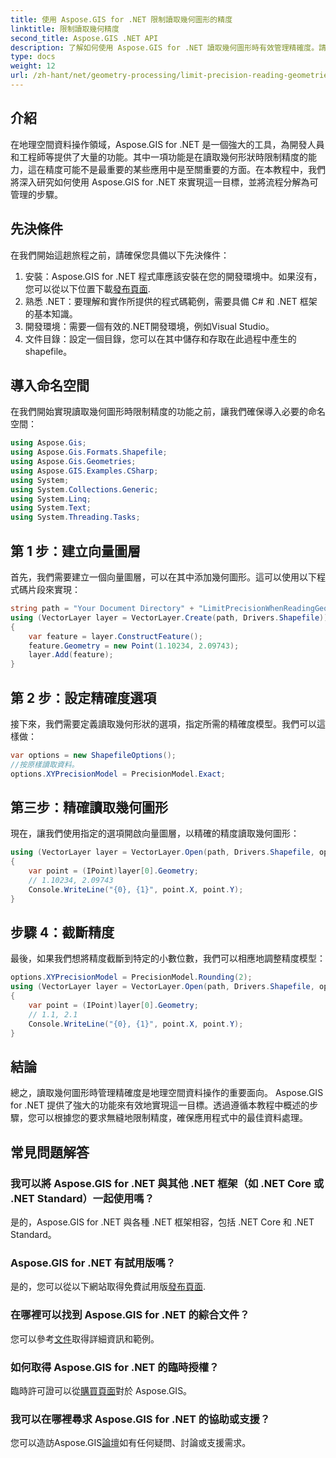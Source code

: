 ```yaml
---
title: 使用 Aspose.GIS for .NET 限制讀取幾何圖形的精度
linktitle: 限制讀取幾何精度
second_title: Aspose.GIS .NET API
description: 了解如何使用 Aspose.GIS for .NET 讀取幾何圖形時有效管理精確度。請遵循我們的逐步指南以實現最佳數據處理。
type: docs
weight: 12
url: /zh-hant/net/geometry-processing/limit-precision-reading-geometries/
---
```

## 介紹
在地理空間資料操作領域，Aspose.GIS for .NET 是一個強大的工具，為開發人員和工程師等提供了大量的功能。其中一項功能是在讀取幾何形狀時限制精度的能力，這在精度可能不是最重要的某些應用中是至關重要的方面。在本教程中，我們將深入研究如何使用 Aspose.GIS for .NET 來實現這一目標，並將流程分解為可管理的步驟。
## 先決條件
在我們開始這趟旅程之前，請確保您具備以下先決條件：
1. 安裝：Aspose.GIS for .NET 程式庫應該安裝在您的開發環境中。如果沒有，您可以從以下位置下載[發布頁面](https://releases.aspose.com/gis/net/).
2. 熟悉 .NET：要理解和實作所提供的程式碼範例，需要具備 C# 和 .NET 框架的基本知識。
3. 開發環境：需要一個有效的.NET開發環境，例如Visual Studio。
4. 文件目錄：設定一個目錄，您可以在其中儲存和存取在此過程中產生的 shapefile。

## 導入命名空間
在我們開始實現讀取幾何圖形時限制精度的功能之前，讓我們確保導入必要的命名空間：
```csharp
using Aspose.Gis;
using Aspose.Gis.Formats.Shapefile;
using Aspose.Gis.Geometries;
using Aspose.GIS.Examples.CSharp;
using System;
using System.Collections.Generic;
using System.Linq;
using System.Text;
using System.Threading.Tasks;
```

## 第 1 步：建立向量圖層
首先，我們需要建立一個向量圖層，可以在其中添加幾何圖形。這可以使用以下程式碼片段來實現：
```csharp
string path = "Your Document Directory" + "LimitPrecisionWhenReadingGeometries_out.shp";
using (VectorLayer layer = VectorLayer.Create(path, Drivers.Shapefile))
{
	var feature = layer.ConstructFeature();
	feature.Geometry = new Point(1.10234, 2.09743);
	layer.Add(feature);
}
```
## 第 2 步：設定精確度選項
接下來，我們需要定義讀取幾何形狀的選項，指定所需的精確度模型。我們可以這樣做：
```csharp
var options = new ShapefileOptions();
//按原樣讀取資料。
options.XYPrecisionModel = PrecisionModel.Exact;
```
## 第三步：精確讀取幾何圖形
現在，讓我們使用指定的選項開啟向量圖層，以精確的精度讀取幾何圖形：
```csharp
using (VectorLayer layer = VectorLayer.Open(path, Drivers.Shapefile, options))
{
	var point = (IPoint)layer[0].Geometry;
	// 1.10234, 2.09743
	Console.WriteLine("{0}, {1}", point.X, point.Y);
}
```
## 步驟 4：截斷精度
最後，如果我們想將精度截斷到特定的小數位數，我們可以相應地調整精度模型：
```csharp
options.XYPrecisionModel = PrecisionModel.Rounding(2);
using (VectorLayer layer = VectorLayer.Open(path, Drivers.Shapefile, options))
{
	var point = (IPoint)layer[0].Geometry;
	// 1.1, 2.1
	Console.WriteLine("{0}, {1}", point.X, point.Y);
}
```

## 結論
總之，讀取幾何圖形時管理精確度是地理空間資料操作的重要面向。 Aspose.GIS for .NET 提供了強大的功能來有效地實現這一目標。透過遵循本教程中概述的步驟，您可以根據您的要求無縫地限制精度，確保應用程式中的最佳資料處理。
## 常見問題解答
### 我可以將 Aspose.GIS for .NET 與其他 .NET 框架（如 .NET Core 或 .NET Standard）一起使用嗎？
是的，Aspose.GIS for .NET 與各種 .NET 框架相容，包括 .NET Core 和 .NET Standard。
### Aspose.GIS for .NET 有試用版嗎？
是的，您可以從以下網站取得免費試用版[發布頁面](https://releases.aspose.com/).
### 在哪裡可以找到 Aspose.GIS for .NET 的綜合文件？
您可以參考[文件](https://reference.aspose.com/gis/net/)取得詳細資訊和範例。
### 如何取得 Aspose.GIS for .NET 的臨時授權？
臨時許可證可以從[購買頁面](https://purchase.aspose.com/temporary-license/)對於 Aspose.GIS。
### 我可以在哪裡尋求 Aspose.GIS for .NET 的協助或支援？
您可以造訪Aspose.GIS[論壇](https://forum.aspose.com/c/gis/33)如有任何疑問、討論或支援需求。